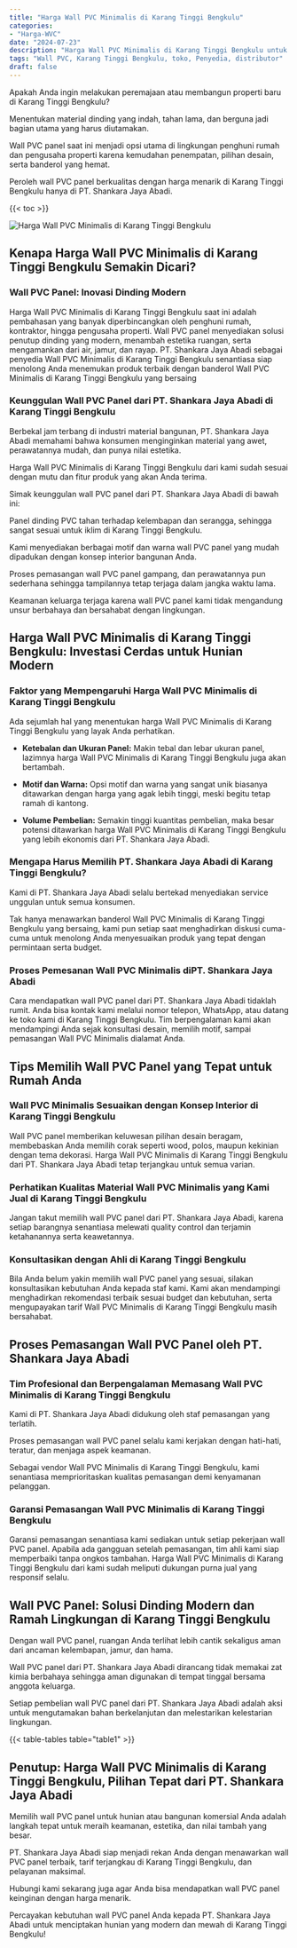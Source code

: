 ```yaml
---
title: "Harga Wall PVC Minimalis di Karang Tinggi Bengkulu"
categories: 
- "Harga-WVC"
date: "2024-07-23"
description: "Harga Wall PVC Minimalis di Karang Tinggi Bengkulu untuk hunian, kantor, dan ritel. Material terbaik, beragam motif, warna menarik, dengan servis instalasi ditangani oleh teknisi berpengalaman serta kepastian resmi!|Layanan distribusi Wall PVC Minimalis di Karang Tinggi Bengkulu bagi keperluan rumah, kantor, maupun toko, dengan panel berkualitas dan pemasangan oleh tim profesional serta kepastian resmi.|Solusi Wall PVC Minimalis di Karang Tinggi Bengkulu yang terbukti bagi hunian, kantor, dan gerai, dengan produk unggulan dan instalasi oleh tim ahli serta jaminan resmi.|Penjualan Wall PVC Minimalis di Karang Tinggi Bengkulu untuk tempat tinggal, kantor, serta toko, dengan material unggulan dan penempatan dikerjakan oleh tim profesional, dilengkapi dengan jaminan resmi.}"
tags: "Wall PVC, Karang Tinggi Bengkulu, toko, Penyedia, distributor"
draft: false
---
```


Apakah Anda ingin melakukan peremajaan atau membangun properti baru di Karang Tinggi Bengkulu?

Menentukan material dinding yang indah, tahan lama, dan berguna jadi bagian utama yang harus diutamakan.

Wall PVC panel saat ini menjadi opsi utama di lingkungan penghuni rumah dan pengusaha properti karena kemudahan penempatan, pilihan desain, serta banderol yang hemat.

Peroleh wall PVC panel berkualitas dengan harga menarik di Karang Tinggi Bengkulu hanya di PT. Shankara Jaya Abadi.

{{< toc >}}

![Harga Wall PVC Minimalis di Karang Tinggi Bengkulu](/images/Harga-WVC/Harga-Wall-PVC-Minimalis-di-Karang-Tinggi-Bengkulu.png)


## Kenapa Harga Wall PVC Minimalis di Karang Tinggi Bengkulu Semakin Dicari?

### Wall PVC Panel: Inovasi Dinding Modern

Harga Wall PVC Minimalis di Karang Tinggi Bengkulu saat ini adalah pembahasan yang banyak diperbincangkan oleh penghuni rumah, kontraktor, hingga pengusaha properti. Wall PVC panel menyediakan solusi penutup dinding yang modern, menambah estetika ruangan, serta mengamankan dari air, jamur, dan rayap. PT. Shankara Jaya Abadi sebagai penyedia Wall PVC Minimalis di Karang Tinggi Bengkulu senantiasa siap menolong Anda menemukan produk terbaik dengan banderol Wall PVC Minimalis di Karang Tinggi Bengkulu yang bersaing

### Keunggulan Wall PVC Panel dari PT. Shankara Jaya Abadi di Karang Tinggi Bengkulu

Berbekal jam terbang di industri material bangunan, PT. Shankara Jaya Abadi memahami bahwa konsumen menginginkan material yang awet, perawatannya mudah, dan punya nilai estetika.

Harga Wall PVC Minimalis di Karang Tinggi Bengkulu dari kami sudah sesuai dengan mutu dan fitur produk yang akan Anda terima.

Simak keunggulan wall PVC panel dari PT. Shankara Jaya Abadi di bawah ini:

Panel dinding PVC tahan terhadap kelembapan dan serangga, sehingga sangat sesuai untuk iklim di Karang Tinggi Bengkulu.

Kami menyediakan berbagai motif dan warna wall PVC panel yang mudah dipadukan dengan konsep interior bangunan Anda.

Proses pemasangan wall PVC panel gampang, dan perawatannya pun sederhana sehingga tampilannya tetap terjaga dalam jangka waktu lama.

Keamanan keluarga terjaga karena wall PVC panel kami tidak mengandung unsur berbahaya dan bersahabat dengan lingkungan.

## Harga Wall PVC Minimalis di Karang Tinggi Bengkulu: Investasi Cerdas untuk Hunian Modern

### Faktor yang Mempengaruhi Harga Wall PVC Minimalis di Karang Tinggi Bengkulu

Ada sejumlah hal yang menentukan harga Wall PVC Minimalis di Karang Tinggi Bengkulu yang layak Anda perhatikan.

- **Ketebalan dan Ukuran Panel:** Makin tebal dan lebar ukuran panel, lazimnya harga Wall PVC Minimalis di Karang Tinggi Bengkulu juga akan bertambah.

- **Motif dan Warna:** Opsi motif dan warna yang sangat unik biasanya ditawarkan dengan harga yang agak lebih tinggi, meski begitu tetap ramah di kantong.

- **Volume Pembelian:** Semakin tinggi kuantitas pembelian, maka besar potensi ditawarkan harga Wall PVC Minimalis di Karang Tinggi Bengkulu yang lebih ekonomis dari PT. Shankara Jaya Abadi.

### Mengapa Harus Memilih PT. Shankara Jaya Abadi di Karang Tinggi Bengkulu?

Kami di PT. Shankara Jaya Abadi selalu bertekad menyediakan service unggulan untuk semua konsumen.

Tak hanya menawarkan banderol Wall PVC Minimalis di Karang Tinggi Bengkulu yang bersaing, kami pun setiap saat menghadirkan diskusi cuma-cuma untuk menolong Anda menyesuaikan produk yang tepat dengan permintaan serta budget.

### Proses Pemesanan Wall PVC Minimalis diPT. Shankara Jaya Abadi

Cara mendapatkan wall PVC panel dari PT. Shankara Jaya Abadi tidaklah rumit. Anda bisa kontak kami melalui nomor telepon, WhatsApp, atau datang ke toko kami di Karang Tinggi Bengkulu. Tim berpengalaman kami akan mendampingi Anda sejak konsultasi desain, memilih motif, sampai pemasangan Wall PVC Minimalis dialamat Anda.

## Tips Memilih Wall PVC Panel yang Tepat untuk Rumah Anda

### Wall PVC Minimalis Sesuaikan dengan Konsep Interior di Karang Tinggi Bengkulu

Wall PVC panel memberikan keluwesan pilihan desain beragam, membebaskan Anda memilih corak seperti wood, polos, maupun kekinian dengan tema dekorasi. Harga Wall PVC Minimalis di Karang Tinggi Bengkulu dari PT. Shankara Jaya Abadi tetap terjangkau untuk semua varian.

### Perhatikan Kualitas Material Wall PVC Minimalis yang Kami Jual di Karang Tinggi Bengkulu

Jangan takut memilih wall PVC panel dari PT. Shankara Jaya Abadi, karena setiap barangnya senantiasa melewati quality control dan terjamin ketahanannya serta keawetannya.

### Konsultasikan dengan Ahli di Karang Tinggi Bengkulu

Bila Anda belum yakin memilih wall PVC panel yang sesuai, silakan konsultasikan kebutuhan Anda kepada staf kami. Kami akan mendampingi menghadirkan rekomendasi terbaik sesuai budget dan kebutuhan, serta mengupayakan tarif Wall PVC Minimalis di Karang Tinggi Bengkulu masih bersahabat.

## Proses Pemasangan Wall PVC Panel oleh PT. Shankara Jaya Abadi

### Tim Profesional dan Berpengalaman Memasang Wall PVC Minimalis di Karang Tinggi Bengkulu

Kami di PT. Shankara Jaya Abadi didukung oleh staf pemasangan yang terlatih.

Proses pemasangan wall PVC panel selalu kami kerjakan dengan hati-hati, teratur, dan menjaga aspek keamanan.

Sebagai vendor Wall PVC Minimalis di Karang Tinggi Bengkulu, kami senantiasa memprioritaskan kualitas pemasangan demi kenyamanan pelanggan.

### Garansi Pemasangan Wall PVC Minimalis di Karang Tinggi Bengkulu

Garansi pemasangan senantiasa kami sediakan untuk setiap pekerjaan wall PVC panel. Apabila ada gangguan setelah pemasangan, tim ahli kami siap memperbaiki tanpa ongkos tambahan. Harga Wall PVC Minimalis di Karang Tinggi Bengkulu dari kami sudah meliputi dukungan purna jual yang responsif selalu.

## Wall PVC Panel: Solusi Dinding Modern dan Ramah Lingkungan di Karang Tinggi Bengkulu

Dengan wall PVC panel, ruangan Anda terlihat lebih cantik sekaligus aman dari ancaman kelembapan, jamur, dan hama.

Wall PVC panel dari PT. Shankara Jaya Abadi dirancang tidak memakai zat kimia berbahaya sehingga aman digunakan di tempat tinggal bersama anggota keluarga.

Setiap pembelian wall PVC panel dari PT. Shankara Jaya Abadi adalah aksi untuk mengutamakan bahan berkelanjutan dan melestarikan kelestarian lingkungan.

{{< table-tables table="table1" >}}

## Penutup: Harga Wall PVC Minimalis di Karang Tinggi Bengkulu, Pilihan Tepat dari PT. Shankara Jaya Abadi

Memilih wall PVC panel untuk hunian atau bangunan komersial Anda adalah langkah tepat untuk meraih keamanan, estetika, dan nilai tambah yang besar.

PT. Shankara Jaya Abadi siap menjadi rekan Anda dengan menawarkan wall PVC panel terbaik, tarif terjangkau di Karang Tinggi Bengkulu, dan pelayanan maksimal.

Hubungi kami sekarang juga agar Anda bisa mendapatkan wall PVC panel keinginan dengan harga menarik.

Percayakan kebutuhan wall PVC panel Anda kepada PT. Shankara Jaya Abadi untuk menciptakan hunian yang modern dan mewah di Karang Tinggi Bengkulu!
